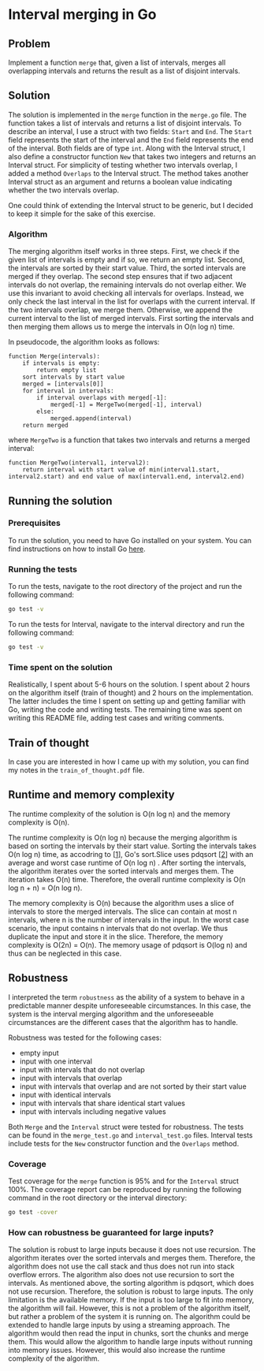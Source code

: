 # Interval merging in Go

## Problem

Implement a function `merge` that, given a list of intervals, merges all overlapping intervals and returns the result as a list of disjoint intervals.

## Solution

The solution is implemented in the `merge` function in the `merge.go` file. The function takes a list of intervals and returns a list of disjoint intervals.
To describe an interval, I use a struct with two fields: `Start` and `End`. The `Start` field represents the start of the interval and the `End` field represents the end of the interval. Both fields are of type `int`. Along with the Interval struct, I also define a constructor function `New` that takes two integers and returns an Interval struct. For simplicity of testing whether two intervals overlap, I added a method `Overlaps` to the Interval struct. The method takes another Interval struct as an argument and returns a boolean value indicating whether the two intervals overlap.

One could think of extending the Interval struct to be generic, but I decided to keep it simple for the sake of this exercise.

### Algorithm

The merging algorithm itself works in three steps. First, we check if the given list of intervals is empty and if so, we return an empty list. Second, the intervals are sorted by their start value. Third, the sorted intervals are merged if they overlap. The second step ensures that if two adjacent intervals do not overlap, the remaining intervals do not overlap either. We use this invariant to avoid checking all intervals for overlaps. Instead, we only check the last interval in the list for overlaps with the current interval. If the two intervals overlap, we merge them. Otherwise, we append the current interval to the list of merged intervals. First sorting the intervals and then merging them allows us to merge the intervals in O(n log n) time.

In pseudocode, the algorithm looks as follows:

```pseudo
function Merge(intervals):
    if intervals is empty:
        return empty list
    sort intervals by start value
    merged = [intervals[0]]
    for interval in intervals:
        if interval overlaps with merged[-1]:
            merged[-1] = MergeTwo(merged[-1], interval)
        else:
            merged.append(interval)
    return merged
```

where `MergeTwo` is a function that takes two intervals and returns a merged interval:

```pseudo
function MergeTwo(interval1, interval2):
    return interval with start value of min(interval1.start, interval2.start) and end value of max(interval1.end, interval2.end)
```

## Running the solution

### Prerequisites

To run the solution, you need to have Go installed on your system. You can find instructions on how to install Go [here](https://golang.org/doc/install).

### Running the tests

To run the tests, navigate to the root directory of the project and run the following command:

```bash
go test -v
```

To run the tests for Interval, navigate to the interval directory and run the following command:

```bash
go test -v
```


### Time spent on the solution

Realistically, I spent about 5-6 hours on the solution. I spent about 2 hours on the algorithm itself (train of thought) and 2 hours on the implementation. The latter includes the time I spent on setting up and getting familiar with Go, writing the code and writing tests. The remaining time was spent on writing this README file, adding test cases and writing comments.

## Train of thought

In case you are interested in how I came up with my solution, you can find my notes in the `train_of_thought.pdf` file.

## Runtime and memory complexity

The runtime complexity of the solution is O(n log n) and the memory complexity is O(n).

The runtime complexity is O(n log n) because the merging algorithm is based on sorting the intervals by their start value. Sorting the intervals takes O(n log n) time, as accodring to [[1](https://stackoverflow.com/a/71957898)], Go's sort.Slice uses pdqsort [[2](https://github.com/orlp/pdqsort)] with an average and worst case runtime of O(n log n) . After sorting the intervals, the algorithm iterates over the sorted intervals and merges them. The iteration takes O(n) time. Therefore, the overall runtime complexity is O(n log n + n) = O(n log n).

The memory complexity is O(n) because the algorithm uses a slice of intervals to store the merged intervals. The slice can contain at most n intervals, where n is the number of intervals in the input. In the worst case scenario, the input contains n intervals that do not overlap. We thus duplicate the input and store it in the slice. Therefore, the memory complexity is O(2n) = O(n). The memory usage of pdqsort is O(log n) and thus can be neglected in this case.

## Robustness

I interpreted the term `robustness` as the ability of a system to behave in a predictable manner despite unforeseeable circumstances. In this case, the system is the interval merging algorithm and the unforeseeable circumstances are the different cases that the algorithm has to handle.

Robustness was tested for the following cases:
- empty input
- input with one interval
- input with intervals that do not overlap
- input with intervals that overlap
- input with intervals that overlap and are not sorted by their start value
- input with identical intervals
- input with intervals that share identical start values
- input with intervals including negative values

Both `Merge` and the `Interval` struct were tested for robustness. The tests can be found in the `merge_test.go` and `interval_test.go` files. Interval tests include tests for the `New` constructor function and the `Overlaps` method.

### Coverage

Test coverage for the `merge` function is 95% and for the `Interval` struct 100%. The coverage report can be reproduced by running the following command in the root directory or the interval directory:

```bash
go test -cover
```

### How can robustness be guaranteed for large inputs?

The solution is robust to large inputs because it does not use recursion. The algorithm iterates over the sorted intervals and merges them. Therefore, the algorithm does not use the call stack and thus does not run into stack overflow errors. The algorithm also does not use recursion to sort the intervals. As mentioned above, the sorting algorithm is pdqsort, which does not use recursion. Therefore, the solution is robust to large inputs. The only limitation is the available memory. If the input is too large to fit into memory, the algorithm will fail. However, this is not a problem of the algorithm itself, but rather a problem of the system it is running on. The algorithm could be extended to handle large inputs by using a streaming approach. The algorithm would then read the input in chunks, sort the chunks and merge them. This would allow the algorithm to handle large inputs without running into memory issues. However, this would also increase the runtime complexity of the algorithm.